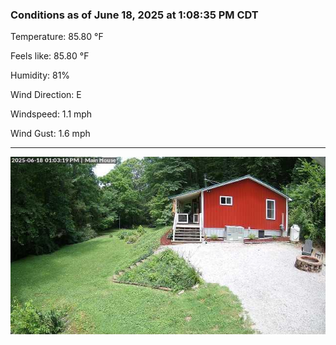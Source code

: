 ### Conditions as of June 18, 2025 at 1:08:35 PM CDT 

Temperature: 85.80 &deg;F

Feels like: 85.80 &deg;F

Humidity: 81%

Wind Direction: E

Windspeed: 1.1 mph

Wind Gust: 1.6 mph

---

<img src="./images/latest.jpeg"/>

